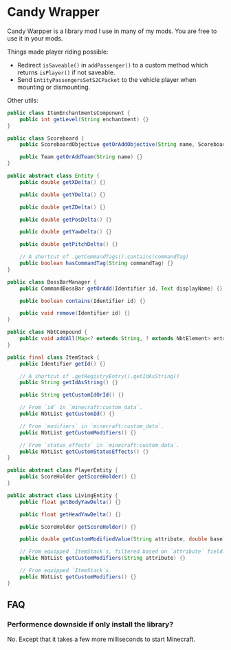 # Candy Wrapper

Candy Warpper is a library mod I use in many of my mods. You are free to use it in your mods.

Things made player riding possible:

- Redirect `isSaveable()` in `addPassenger()` to a custom method which returns `isPlayer()` if not saveable.
- Send `EntityPassengersSetS2CPacket` to the vehicle player when mounting or dismounting.

Other utils:

```java
public class ItemEnchantmentsComponent {
    public int getLevel(String enchantment) {}
}
```

```java
public class Scoreboard {
    public ScoreboardObjective getOrAddObjective(String name, ScoreboardCriterion criterion, Text displayName, ScoreboardCriterion.RenderType renderType, boolean displayAutoUpdate, @Nullable NumberFormat numberFormat) {}

    public Team getOrAddTeam(String name) {}
}
```

```java
public abstract class Entity {
    public double getXDelta() {}

    public double getYDelta() {}

    public double getZDelta() {}

    public double getPosDelta() {}

    public double getYawDelta() {}

    public double getPitchDelta() {}

    // A shortcut of .getCommandTags().contains(commandTag)
    public boolean hasCommandTag(String commandTag) {}
}
```

```java
public class BossBarManager {
    public CommandBossBar getOrAdd(Identifier id, Text displayName) {}

    public boolean contains(Identifier id) {}

    public void remove(Identifier id) {}
}
```

```java
public class NbtCompound {
    public void addAll(Map<? extends String, ? extends NbtElement> entries) {}
}
```

```java
public final class ItemStack {
    public Identifier getId() {}

    // A shortcut of .getRegistryEntry().getIdAsString()
    public String getIdAsString() {}

    public String getCustomIdOrId() {}

    // From `id` in `minecraft:custom_data`.
    public NbtList getCustomId() {}

    // From `modifiers` in `minecraft:custom_data`.
    public NbtList getCustomModifiers() {}

    // From `status_effects` in `minecraft:custom_data`.
    public NbtList getCustomStatusEffects() {}
}
```

```java
public abstract class PlayerEntity {
    public ScoreHolder getScoreHolder() {}
}
```

```java
public abstract class LivingEntity {
    public float getBodyYawDelta() {}

    public float getHeadYawDelta() {}

    public ScoreHolder getScoreHolder() {}

    public double getCustomModifiedValue(String attribute, double base) {}

    // From equipped `ItemStack`s, filtered based on `attribute` field.
    public NbtList getCustomModifiers(String attribute) {}

    // From equipped `ItemStack`s.
    public NbtList getCustomModifiers() {}
}
```

## FAQ

### Performence downside if only install the library?

No. Except that it takes a few more milliseconds to start Minecraft.
